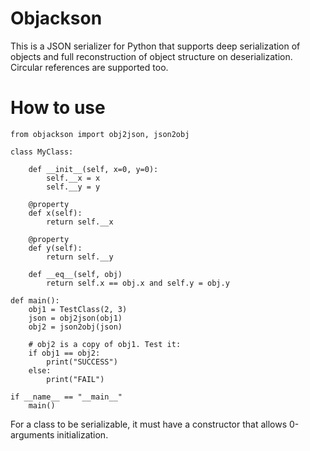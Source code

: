# Objackson
This is a JSON serializer for Python that supports deep serialization of objects and full reconstruction of object structure on deserialization.
Circular references are supported too.

# How to use


    from objackson import obj2json, json2obj

    class MyClass:

        def __init__(self, x=0, y=0):
            self.__x = x
            self.__y = y
        
        @property
        def x(self):
            return self.__x

        @property
        def y(self):
            return self.__y

        def __eq__(self, obj)
            return self.x == obj.x and self.y = obj.y
        
    def main():
        obj1 = TestClass(2, 3)
        json = obj2json(obj1)
        obj2 = json2obj(json)

        # obj2 is a copy of obj1. Test it:
        if obj1 == obj2:
            print("SUCCESS")
        else:
            print("FAIL")

    if __name__ == "__main__"
        main()


For a class to be serializable, it must have a constructor that allows 0-arguments initialization.
